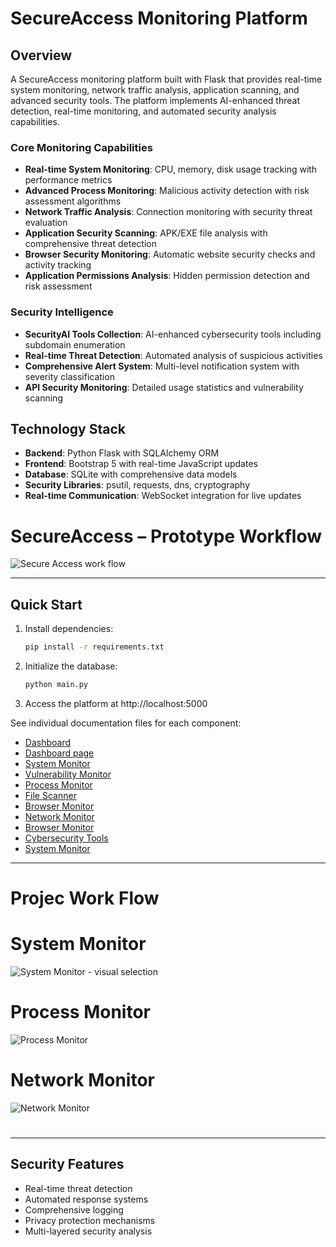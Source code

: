 # SecureAccess Monitoring Platform


## Overview
A SecureAccess monitoring platform built with Flask that provides real-time system monitoring, network traffic analysis, application scanning, and advanced security tools. The platform implements AI-enhanced threat detection, real-time monitoring, and automated security analysis capabilities.

### Core Monitoring Capabilities
- **Real-time System Monitoring**: CPU, memory, disk usage tracking with performance metrics
- **Advanced Process Monitoring**: Malicious activity detection with risk assessment algorithms
- **Network Traffic Analysis**: Connection monitoring with security threat evaluation
- **Application Security Scanning**: APK/EXE file analysis with comprehensive threat detection
- **Browser Security Monitoring**: Automatic website security checks and activity tracking
- **Application Permissions Analysis**: Hidden permission detection and risk assessment


### Security Intelligence
- **SecurityAI Tools Collection**: AI-enhanced cybersecurity tools including subdomain enumeration
- **Real-time Threat Detection**: Automated analysis of suspicious activities
- **Comprehensive Alert System**: Multi-level notification system with severity classification
- **API Security Monitoring**: Detailed usage statistics and vulnerability scanning

## Technology Stack

- **Backend**: Python Flask with SQLAlchemy ORM
- **Frontend**: Bootstrap 5 with real-time JavaScript updates
- **Database**: SQLite with comprehensive data models
- **Security Libraries**: psutil, requests, dns, cryptography
- **Real-time Communication**: WebSocket integration for live updates





# SecureAccess – Prototype Workflow 

![Secure Access work flow](https://github.com/user-attachments/assets/2a7e32c9-58bd-44d6-9331-6806417ea200)



---

## Quick Start

1. Install dependencies:
   ```bash
   pip install -r requirements.txt
   ```

2. Initialize the database:
   ```bash
   python main.py
   ```

3. Access the platform at http://localhost:5000



See individual documentation files for each component:
- [Dashboard](./Documentation/dashboard.md)
- [Dashboard page](./Documentation/dashboard_page.md)
- [System Monitor](./Documentation/system_monitor.md)
- [Vulnerability Monitor](./Documentation/vulnerability_scanner.md)
- [Process Monitor](./Documentation/process_monitor.md)
- [File Scanner](./Documentation/file_scanner.md)
- [Browser Monitor](browser_monitor.md)
- [Network Monitor](./Documentation/network_monitor.md)
- [Browser Monitor](./Documentation/browser_monitor.md)
- [Cybersecurity Tools](cybersecurity_tools.md)
- [System Monitor](./Documentation/system_monitor.md)

--- 
# Projec Work Flow 
# System Monitor

![System Monitor - visual selection](https://github.com/user-attachments/assets/0e7259a6-f298-42fe-968f-6e304e98090b)


# Process Monitor
![Process Monitor](https://github.com/user-attachments/assets/d3c42edb-cf3f-4e8f-88c9-88afca60d97f)


# Network Monitor

![Network Monitor](https://github.com/user-attachments/assets/8b80f263-f5c7-4eb2-846c-585ce6b6c553)


# 





---


## Security Features
- Real-time threat detection
- Automated response systems
- Comprehensive logging
- Privacy protection mechanisms
- Multi-layered security analysis
